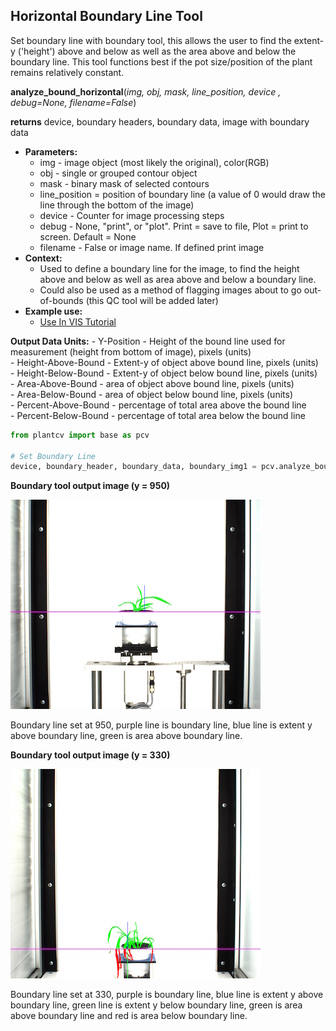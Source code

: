 ## Horizontal Boundary Line Tool

Set boundary line with boundary tool, this allows the user to find the extent-y ('height')
above and below as well as the area above and below the boundary line. This tool functions 
best if the pot size/position of the plant remains relatively constant.
 
**analyze_bound_horizontal**(*img, obj, mask, line_position, device , debug=None, filename=False*)

**returns** device, boundary headers, boundary data, image with boundary data

- **Parameters:**
    - img - image object (most likely the original), color(RGB)
    - obj - single or grouped contour object
    - mask - binary mask of selected contours
    - line_position = position of boundary line (a value of 0 would draw the line through the bottom of the image)
    - device - Counter for image processing steps
    - debug - None, "print", or "plot". Print = save to file, Plot = print to screen. Default = None
    - filename - False or image name. If defined print image
- **Context:**
    - Used to define a boundary line for the image, to find the height above and below as well as area above and below a boundary line.
    - Could also be used as a method of flagging images about to go out-of-bounds (this QC tool will be added later)
- **Example use:**
    - [Use In VIS Tutorial](vis_tutorial.md)

**Output Data Units:** 
    - Y-Position - Height of the bound line used for measurement (height from bottom of image), pixels (units)  
    - Height-Above-Bound - Extent-y of object above bound line, pixels (units)  
    - Height-Below-Bound - Extent-y of object below bound line, pixels (units)  
    - Area-Above-Bound - area of object above bound line, pixels (units)  
    - Area-Below-Bound - area of object below bound line, pixels (units)  
    - Percent-Above-Bound - percentage of total area above the bound line  
    - Percent-Below-Bound - percentage of total area below the bound line  

```python
from plantcv import base as pcv

# Set Boundary Line    
device, boundary_header, boundary_data, boundary_img1 = pcv.analyze_bound_horizontal(img, obj, mask, 950, device, debug='print', 'setaria_boundary_img.png')
```

**Boundary tool output image (y = 950)**

![Screenshot](img/documentation_images/analyze_bound_horizontal/boundary_950.jpg)

Boundary line set at 950, purple line is boundary line, blue line is extent y above boundary line, 
green is area above boundary line.

**Boundary tool output image (y = 330)**

![Screenshot](img/documentation_images/analyze_bound_horizontal/boundary_330.jpg)

Boundary line set at 330, purple is boundary line, blue line is extent y above boundary line, 
green line is extent y below boundary line, green is area above boundary line and red is area below boundary line.
